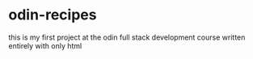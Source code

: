 # odin-recipes
this is my first project at the odin full stack development course
written entirely with only html

